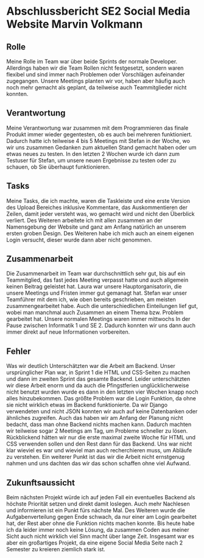 # Abschlussbericht SE2 Social Media Website Marvin Volkmann

## Rolle
Meine Rolle im Team war über beide Sprints der normale Developer. Allerdings haben wir die Team Rollen nicht festgesetzt, sondern waren flexibel und sind immer nach Problemen oder Vorschlägen aufeinander zugegangen. Unsere Meetings planten wir vor, haben aber häufig auch noch mehr gemacht als geplant, da teilweise auch Teammitglieder nicht konnten.

## Verantwortung
Meine Verantwortung war zusammen mit dem Programmieren das finale Produkt immer wieder gegentesten, ob es auch bei mehreren funktioniert. Dadurch hatte ich teilweise 4 bis 5 Meetings mit Stefan in der Woche, wo wir uns zusammen Gedanken zum aktuellen Stand gemacht haben oder um etwas neues zu testen. In den letzten 2 Wochen wurde ich dann zum Testuser für Stefan, um unsere neuen Ergebnisse zu testen oder zu schauen, ob Sie überhaupt funktionieren. 

## Tasks
Meine Tasks, die ich machte, waren die Taskleiste und eine erste Version des Upload Bereiches inklusive Kommentare, das Auskommentieren der Zeilen, damit jeder versteht was, wo gemacht wird und nicht den Überblick verliert. Des Weiteren arbeitete ich mit allen zusammen an der Namensgebung der Website und ganz am Anfang natürlich an unserem ersten groben Design. Des Weiteren habe ich mich auch an einem eigenen Login versucht, dieser wurde dann aber nicht genommen. 

## Zusammenarbeit
Die Zusammenarbeit im Team war durchschnittlich sehr gut, bis auf ein Teammitglied, das fast jedes Meeting verpasst hatte und auch allgemein keinen Beitrag geleistet hat. Laura war unsere Hauptorganisatorin, die unsere Meetings und Fristen immer gut gemanagt hat. Stefan war unser Teamführer mit dem ich, wie oben bereits geschrieben, am meisten zusammengearbeitet habe. Auch die unterschiedlichen Einteilungen lief gut, wobei man manchmal auch Zusammen an einem Thema bzw. Problem gearbeitet hat. Unsere normalen Meetings waren immer mittwochs In der Pause zwischen Informatik 1 und SE 2. Dadurch konnten wir uns dann auch immer direkt auf neue Informationen vorbereiten.

## Fehler
Was wir deutlich Unterschätzten war die Arbeit am Backend. Unser ursprünglicher Plan war, in Sprint 1 die HTML und CSS-Seiten zu machen und dann im zweiten Sprint das gesamte Backend. Leider unterschätzten wir diese Arbeit enorm und da auch die Pfingstferien unglücklicherweise nicht benutzt wurden wurde es dann in den letzten vier Wochen knapp noch alles hinzubekommen. Das größte Problem war die Login Funktion, da ohne sie nicht wirklich etwas im Backend funktionierte. Da wir Django verwendeten und nicht JSON konnten wir auch auf keine Datenbanken oder ähnliches zugreifen. Auch das haben wir am Anfang der Planung nicht bedacht, dass man ohne Backend nichts machen kann.  Dadurch machten wir teilweise sogar 2 Meetings am Tag, um Probleme schneller zu lösen. Rückblickend hätten wir nur die erste maximal zweite Woche für HTML und CSS verwenden sollen und den Rest dann für das Backend. Uns war nicht klar wieviel es war und wieviel man auch recherchieren muss, um Abläufe zu verstehen. Ein weiterer Punkt ist das wir die Arbeit nicht ernstgenug  nahmen und uns dachten das wir das schon schaffen ohne viel Aufwand. 

## Zukunftsaussicht
Beim nächsten Projekt würde ich auf jeden Fall ein eventuelles Backend als höchste Priorität setzen und direkt damit loslegen. Auch mehr Nachlesen und informieren ist ein Punkt fürs nächste Mal. Des Weiteren wurde die Aufgabenverteilung gegen Ende schwach, da nur einer am Login gearbeitet hat, der Rest aber ohne die Funktion nichts machen konnte. Bis heute habe ich da leider immer noch keine Lösung, da zusammen Coden aus meiner Sicht auch nicht wirklich viel Sinn macht über lange Zeit. Insgesamt war es aber ein großartiges Projekt, da eine eigene Social Media Seite nach 2 Semester zu kreieren ziemlich stark ist.


